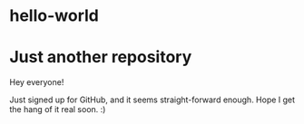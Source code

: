 # hello-world
Just another repository
=============

Hey everyone!

Just signed up for GitHub, and it seems straight-forward enough.
Hope I get the hang of it real soon. :)
